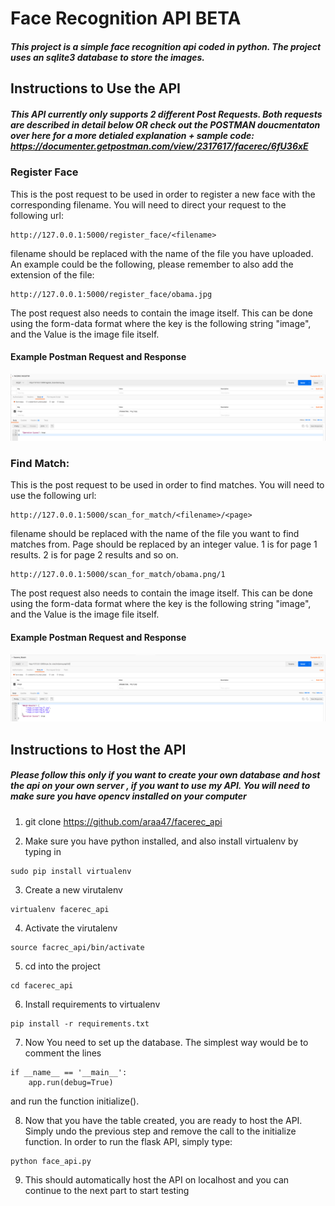 # Face Recognition API BETA

##### This project is a simple face recognition api coded in python. The project uses an sqlite3 database to store the images. 


## Instructions to Use the API 


##### This API currently only supports 2 different Post Requests. Both requests are described in detail below OR check out the POSTMAN doucmentaton over here for a more detialed explanation + sample code: https://documenter.getpostman.com/view/2317617/facerec/6fU36xE

### Register Face

This is the post request to be used in order to register a new face with the corresponding filename.
You will need to direct your request to the following url:
```
http://127.0.0.1:5000/register_face/<filename>
```
filename should be replaced with the name of the file you have uploaded. An example could be the following, please remember to also add the extension of the file:
```
http://127.0.0.1:5000/register_face/obama.jpg
```

The post request also needs to contain the image itself. This can be done using the form-data format where the key is the following string "image", and the Value is the image file itself. 

#### Example Postman Request and Response
![Alt text](Facrec_register.png?raw=true "Example Postman Request and Response:")


### Find Match:

This is the post request to be used in order to find matches. You will need to use the following url:
```
http://127.0.0.1:5000/scan_for_match/<filename>/<page>

```
filename should be replaced with the name of the file you want to find matches from. Page should be replaced by an integer value. 1 is for page 1 results. 2 is for page 2 results and so on. 


```
http://127.0.0.1:5000/scan_for_match/obama.png/1
```

The post request also needs to contain the image itself. This can be done using the form-data format where the key is the following string "image", and the Value is the image file itself.

#### Example Postman Request and Response
![Alt text](Facerec_match.png?raw=true "Example Postman Request and Response:")


## Instructions to Host the API 

##### Please follow this only if you want to create your own database and host the api on your own server , if you want to use my API. You will need to make sure you have opencv installed on your computer 

1) git clone https://github.com/araa47/facerec_api

2) Make sure you have python installed, and also install virtualenv by typing in 

```
sudo pip install virtualenv
```
3) Create a new virutalenv 
```
virtualenv facerec_api
```
4) Activate the virutalenv
```
source facrec_api/bin/activate 
```
5) cd into the project
```
cd facerec_api
```
6) Install requirements to virtualenv 
```
pip install -r requirements.txt
```
7) Now You need to set up the database. The simplest way would be to comment the lines 

```
if __name__ == '__main__':
	app.run(debug=True)
```

and run the function initialize(). 

8) Now that you have the table created, you are ready to host the API. Simply undo the previous step and remove the call to the initialize function. In order to run the flask API, simply type:
```
python face_api.py
```

9) This should automatically host the API on localhost and you can continue to the next part to start testing 